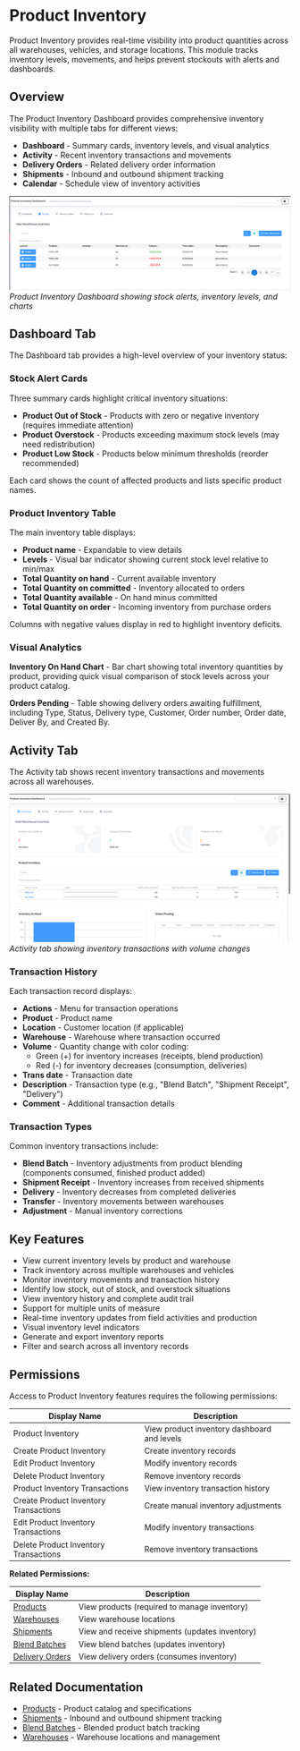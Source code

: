 # Product Inventory

Product Inventory provides real-time visibility into product quantities across all warehouses, vehicles, and storage locations. This module tracks inventory levels, movements, and helps prevent stockouts with alerts and dashboards.

## Overview

The Product Inventory Dashboard provides comprehensive inventory visibility with multiple tabs for different views:

* **Dashboard** - Summary cards, inventory levels, and visual analytics
* **Activity** - Recent inventory transactions and movements
* **Delivery Orders** - Related delivery order information
* **Shipments** - Inbound and outbound shipment tracking
* **Calendar** - Schedule view of inventory activities

![Product Inventory Dashboard](../images/ProductInventory-Dashboard.PNG)
*Product Inventory Dashboard showing stock alerts, inventory levels, and charts*

## Dashboard Tab

The Dashboard tab provides a high-level overview of your inventory status:

### Stock Alert Cards

Three summary cards highlight critical inventory situations:

* **Product Out of Stock** - Products with zero or negative inventory (requires immediate attention)
* **Product Overstock** - Products exceeding maximum stock levels (may need redistribution)
* **Product Low Stock** - Products below minimum thresholds (reorder recommended)

Each card shows the count of affected products and lists specific product names.

### Product Inventory Table

The main inventory table displays:

* **Product name** - Expandable to view details
* **Levels** - Visual bar indicator showing current stock level relative to min/max
* **Total Quantity on hand** - Current available inventory
* **Total Quantity on committed** - Inventory allocated to orders
* **Total Quantity available** - On hand minus committed
* **Total Quantity on order** - Incoming inventory from purchase orders

Columns with negative values display in red to highlight inventory deficits.

### Visual Analytics

**Inventory On Hand Chart** - Bar chart showing total inventory quantities by product, providing quick visual comparison of stock levels across your product catalog.

**Orders Pending** - Table showing delivery orders awaiting fulfillment, including Type, Status, Delivery type, Customer, Order number, Order date, Deliver By, and Created By.

## Activity Tab

The Activity tab shows recent inventory transactions and movements across all warehouses.

![Product Inventory Activity](../images/ProductInventory-Activity-Tab.PNG)
*Activity tab showing inventory transactions with volume changes*

### Transaction History

Each transaction record displays:

* **Actions** - Menu for transaction operations
* **Product** - Product name
* **Location** - Customer location (if applicable)
* **Warehouse** - Warehouse where transaction occurred
* **Volume** - Quantity change with color coding:
  - Green (+) for inventory increases (receipts, blend production)
  - Red (-) for inventory decreases (consumption, deliveries)
* **Trans date** - Transaction date
* **Description** - Transaction type (e.g., "Blend Batch", "Shipment Receipt", "Delivery")
* **Comment** - Additional transaction details

### Transaction Types

Common inventory transactions include:

* **Blend Batch** - Inventory adjustments from product blending (components consumed, finished product added)
* **Shipment Receipt** - Inventory increases from received shipments
* **Delivery** - Inventory decreases from completed deliveries
* **Transfer** - Inventory movements between warehouses
* **Adjustment** - Manual inventory corrections

## Key Features

* View current inventory levels by product and warehouse
* Track inventory across multiple warehouses and vehicles
* Monitor inventory movements and transaction history
* Identify low stock, out of stock, and overstock situations
* View inventory history and complete audit trail
* Support for multiple units of measure
* Real-time inventory updates from field activities and production
* Visual inventory level indicators
* Generate and export inventory reports
* Filter and search across all inventory records

## Permissions

Access to Product Inventory features requires the following permissions:

| Display Name | Description |
|--------------|-------------|
| Product Inventory | View product inventory dashboard and levels |
| Create Product Inventory | Create inventory records |
| Edit Product Inventory | Modify inventory records |
| Delete Product Inventory | Remove inventory records |
| Product Inventory Transactions | View inventory transaction history |
| Create Product Inventory Transactions | Create manual inventory adjustments |
| Edit Product Inventory Transactions | Modify inventory transactions |
| Delete Product Inventory Transactions | Remove inventory transactions |

**Related Permissions:**

| Display Name | Description |
|--------------|-------------|
| [Products](Products.md) | View products (required to manage inventory) |
| [Warehouses](Warehouses.md) | View warehouse locations |
| [Shipments](Shipments.md) | View and receive shipments (updates inventory) |
| [Blend Batches](ProductBlendBatchs.md) | View blend batches (updates inventory) |
| [Delivery Orders](../Distribution/DeliveryOrders.md) | View delivery orders (consumes inventory) |

## Related Documentation

* [Products](Products.md) - Product catalog and specifications
* [Shipments](Shipments.md) - Inbound and outbound shipment tracking
* [Blend Batches](ProductBlendBatchs.md) - Blended product batch tracking
* [Warehouses](Warehouses.md) - Warehouse locations and management

